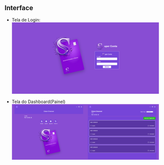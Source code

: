 ## Interface

- Tela de Login:
  <img src="screens/login.png" />

- Tela do Dashboard(Painel)
  <img src="screens/dashboard.png" />
